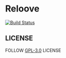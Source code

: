 # Reloove

[![Build Status](https://www.travis-ci.com/Himself65/reloove.svg?branch=master)](https://www.travis-ci.com/Himself65/reloove)

## LICENSE

FOLLOW [GPL-3.0](LICENSE) LICENSE
